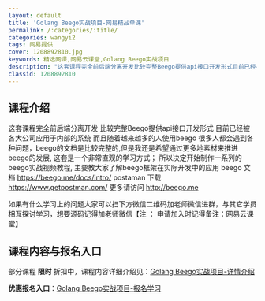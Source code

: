 ```yaml
---
layout: default
title: 'Golang Beego实战项目-网易精品单课'
permalink: /:categories/:title/
categories: wangyi2
tags: 网易提供
cover: 1208892810.jpg
keywords: 精选网课,网易云课堂,Golang Beego实战项目
description: "这套课程完全前后端分离开发比较完整Beego提供api接口开发形式目前已经被各大公司应用于内部的系统而且随着越来越多的人使用beego很多人都会遇到各种问题，beego的文档是比较完整的,但"
classid: 1208892810
---
```


## 课程介绍

这套课程完全前后端分离开发
比较完整Beego提供api接口开发形式
目前已经被各大公司应用于内部的系统
而且随着越来越多的人使用beego
很多人都会遇到各种问题，beego的文档是比较完整的,但是我还是希望通过更多地素材来推进beego的发展,
这套是一个非常直观的学习方式；
所以决定开始制作一系列的beego实战视频教程,
主要教大家了解beego框架在实际开发中的应用
beego 文档 https://beego.me/docs/intro/
postaman 下载 https://www.getpostman.com/
更多请访问 http://beego.me

如果有什么学习上的问题大家可以扫下方微信二维码加老师微信进群，与其它学员相互探讨学习，想要源码记得加老师微信【注 ： 申请加入时记得备注：网易云课堂】

## 课程内容与报名入口

部分课程 **限时** 折扣中，课程内容详细介绍见：[Golang Beego实战项目-详情介绍](https://study.163.com/course/introduction/1208892810.htm?share=1&shareId=1025206652&utm_campaign=share&utm_medium=iphoneShare&utm_source=&utm_u=1025206652)

**优惠报名入口**：[Golang Beego实战项目-报名学习](https://study.163.com/course/introduction/1208892810.htm?share=1&shareId=1025206652&utm_campaign=share&utm_medium=iphoneShare&utm_source=&utm_u=1025206652)

